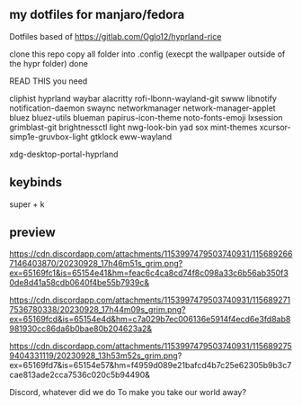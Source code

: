 ## my dotfiles for manjaro/fedora

Dotfiles
based of https://gitlab.com/Oglo12/hyprland-rice

clone this repo
copy all folder into .config (execpt the wallpaper outside of the hypr folder)
done


READ THIS
you need 

cliphist
hyprland
waybar
alacritty
rofi-lbonn-wayland-git
swww
libnotify
notification-daemon
swaync
networkmanager
network-manager-applet
bluez
bluez-utils
blueman
papirus-icon-theme
noto-fonts-emoji
lxsession
grimblast-git
brightnessctl
light
nwg-look-bin
yad
sox
mint-themes
xcursor-simp1e-gruvbox-light
gtklock
eww-wayland

xdg-desktop-portal-hyprland

## keybinds
super + k 

## preview
https://cdn.discordapp.com/attachments/1153997479503740931/1156892667146403870/20230928_17h46m51s_grim.png?ex=65169fc1&is=65154e41&hm=feac6c4ca8cd74f8c098a33c6b56ab350f30de8d41a58cdb0640f4be55b7939c&


https://cdn.discordapp.com/attachments/1153997479503740931/1156892717536780338/20230928_17h44m09s_grim.png?ex=65169fcd&is=65154e4d&hm=c7a029b7ec006136e5914f4ecd6e3fd8ab8981930cc86da6b0bae80b204623a2&


https://cdn.discordapp.com/attachments/1153997479503740931/1156892759404331119/20230928_13h53m52s_grim.png?
ex=65169fd7&is=65154e57&hm=f4959d089e21bafcd4b7c25e62305b9b3c7cae813ade2cca7536c020c5b94490&

Discord, whatever did we do
To make you take our world away?

